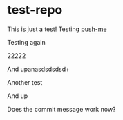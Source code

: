 ﻿# test-repo

This is just a test!
Testing [push-me](]https://github.com/voec/push-me)

Testing again

22222

And upanasdsdsdsd+

Another test

And up

Does the commit message work now?